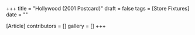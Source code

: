 +++
title = "Hollywood (2001 Postcard)"
draft = false
tags = [Store Fixtures]
date = ""

[Article]
contributors = []
gallery = []
+++